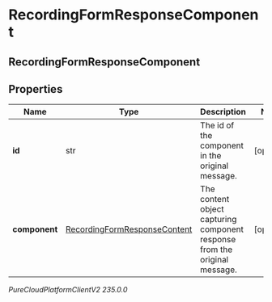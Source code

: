 # RecordingFormResponseComponent

## RecordingFormResponseComponent

## Properties

|Name | Type | Description | Notes|
|------------ | ------------- | ------------- | -------------|
| **id** | str | The id of the component in the original message. | [optional] |
| **component** | [RecordingFormResponseContent](RecordingFormResponseContent) | The content object capturing component response from the original message. | [optional] |



_PureCloudPlatformClientV2 235.0.0_
